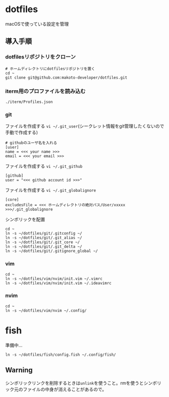 # dotfiles


macOSで使っている設定を管理

## 導入手順

### dotfilesリポジトリをクローン

```shell
# ホームディレクトリにdotfilesリポジトリを置く
cd ~
git clone git@github.com:makoto-developer/dotfiles.git
```

### iterm用のプロファイルを読み込む

```shell
./iterm/Profiles.json
```

### git


ファイルを作成する `vi ~/.git_user`(シークレット情報をgit管理したくないので手動で作成する)

```shell
# githubのユーザ名を入れる
[user]
name = <<< your name >>>
email = <<< your email >>>
```


ファイルを作成する `vi ~/.git_github`

```shell
[github]
user = "<<< github account id >>>"
```

ファイルを作成する `vi ~/.git_globalignore`

```
[core] 
excludesFile = <<< ホームディレクトリの絶対パス/User/xxxxx >>>/.git_globalignore
```

シンボリックを配置

```shell
cd ~
ln -s ~/dotfiles/git/.gitconfig ~/
ln -s ~/dotfiles/git/.git_alias ~/
ln -s ~/dotfiles/git/.git_core ~/
ln -s ~/dotfiles/git/.git_delta ~/
ln -s ~/dotfiles/git/.gitignore_global ~/
```

### vim

```shell
cd ~
ln -s ~/dotfiles/vim/nvim/init.vim ~/.vimrc
ln -s ~/dotfiles/vim/nvim/init.vim ~/.ideavimrc
```

### nvim

```shell
cd ~
ln -s ~/dotfiles/vim/nvim ~/.config/
```

# fish

準備中...

```shell
ln -s ~/dotfiles/fish/config.fish ~/.config/fish/

```

## Warning

シンボリックリンクを削除するときは`unlink`を使うこと。rmを使うとシンボリック元のファイルの中身が消えることがあるので。

